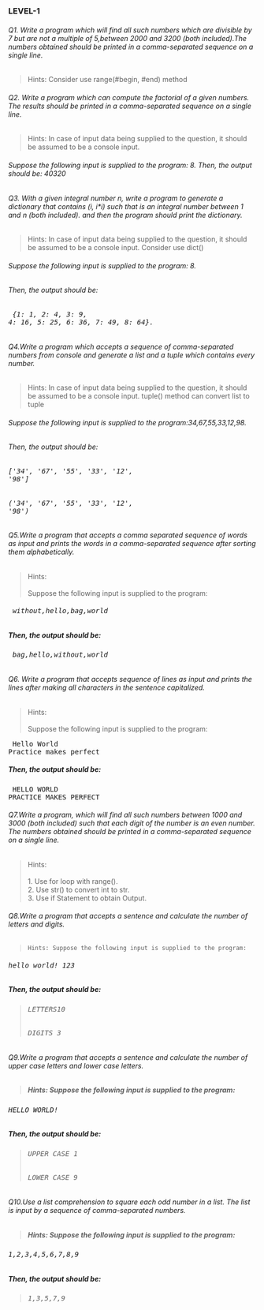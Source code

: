 ### LEVEL-1

###### Q1. Write a program which will find all such numbers which are divisible by 7 but are not a multiple of 5,between 2000 and 3200 (both included).The numbers obtained should be printed in a comma-separated sequence on a single line.
     
> Hints: Consider use range(#begin, #end) method
     
###### Q2. Write a program which can compute the factorial of a given numbers. The results should be printed in a comma-separated sequence on a single line.

> Hints: In case of input data being supplied to the question, it should be assumed to be a console input.
###### Suppose the following input is supplied to the program: 8. Then, the output should be: 40320

###### Q3. With a given integral number n, write a program to generate a dictionary that contains (i, i*i) such that is an integral number between 1 and n (both included). and then the program should print the dictionary.
> Hints: In case of input data being supplied to the question, it should be assumed to be a console input.
> Consider use dict()
###### Suppose the following input is supplied to the program: 8.
###### Then, the output should be:
 ###### <pre> {1: 1, 2: 4, 3: 9, 4: 16, 5: 25, 6: 36, 7: 49, 8: 64}.</pre>

######  Q4.Write a program which accepts a sequence of comma-separated numbers from console and generate a list and a tuple which contains every number.

 > Hints: In case of input data being supplied to the question, it should be assumed to be a console input. tuple() method can convert list to tuple
 ###### Suppose the following input is supplied to the program:34,67,55,33,12,98.
 ###### Then, the output should be:
 ###### <pre>['34', '67', '55', '33', '12', '98']</pre>
 ###### <pre>('34', '67', '55', '33', '12', '98')</pre>

 ###### Q5.Write a program that accepts a comma separated sequence of words as input and prints the words in a comma-separated sequence after sorting them alphabetically.
 >    Hints:<br /><br>Suppose the following input is supplied to the program:<br />
 ###### <pre> without,hello,bag,world</pre>
 ##### Then, the output should be:
 ###### <pre> bag,hello,without,world</pre>

 ###### Q6. Write a program that accepts sequence of lines as input and prints the lines after making all characters in the sentence capitalized.
>    Hints:<br><br>Suppose the following input is supplied to the program:
<pre> Hello World
Practice makes perfect</pre>
<h5>Then, the output should be:</h5>
<pre> HELLO WORLD
PRACTICE MAKES PERFECT</pre>

 ###### Q7.Write a program, which will find all such numbers between 1000 and 3000 (both included) such that each digit of the number is an even number. The numbers obtained should be printed in a comma-separated sequence on a single line.
 >    Hints:<br><br>1. Use for loop with range().<br> 2. Use str() to convert int to str.<br>3. Use if Statement to obtain Output.

 ###### Q8.Write a program that accepts a sentence and calculate the number of letters and digits.
 >     Hints: Suppose the following input is supplied to the program:
 ###### <pre>hello world! 123</pre>
 ##### Then, the output should be:
 >###### <pre>LETTERS10
 >###### <pre>DIGITS 3

 ###### Q9.Write a program that accepts a sentence and calculate the number of upper case letters and lower case letters.
 >##### Hints: Suppose the following input is supplied to the program:
 ###### <pre>HELLO WORLD!</pre>
 ##### Then, the output should be:
 >###### <pre>UPPER CASE 1
 >###### <pre>LOWER CASE 9

 ###### Q10.Use a list comprehension to square each odd number in a list. The list is input by a sequence of comma-separated numbers.
 >##### Hints: Suppose the following input is supplied to the program:
 ###### <pre>1,2,3,4,5,6,7,8,9</pre>
 ##### Then, the output should be:
 >###### <pre>1,3,5,7,9
